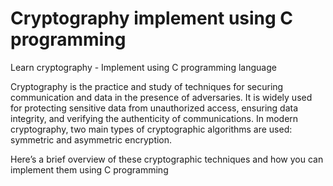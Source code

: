# Cryptography implement using C programming
Learn cryptography - Implement using C programming language

Cryptography is the practice and study of techniques for securing communication and data in the presence of adversaries. 
It is widely used for protecting sensitive data from unauthorized access, ensuring data integrity, and verifying the authenticity of communications. 
In modern cryptography, two main types of cryptographic algorithms are used: symmetric and asymmetric encryption.

Here’s a brief overview of these cryptographic techniques and how you can implement them using C programming

